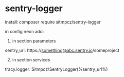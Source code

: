 # sentry-logger

install:
composer require sitmpcz/sentry-logger

in config neon add:
1) in section parameters

sentry_url: https://something@abc.sentry.io/someproject

2) in section services

tracy.logger: Sitmpcz\SentryLogger(%sentry_url%)
